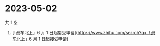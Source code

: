 # 2023-05-02

共 1 条

<!-- BEGIN -->
<!-- 最后更新时间 Tue May 02 2023 04:03:20 GMT+0800 (China Standard Time) -->

1. [「港车北上」6 月 1
   日起接受申请](https://www.zhihu.com/search?q=「港车北上」6 月 1 日起接受申请)

<!-- END -->
